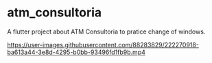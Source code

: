 # atm_consultoria

A flutter project about ATM Consultoria to pratice change of windows.







https://user-images.githubusercontent.com/88283829/222270918-ba613a44-3e8d-4295-b0bb-93496fd1fb9b.mp4

